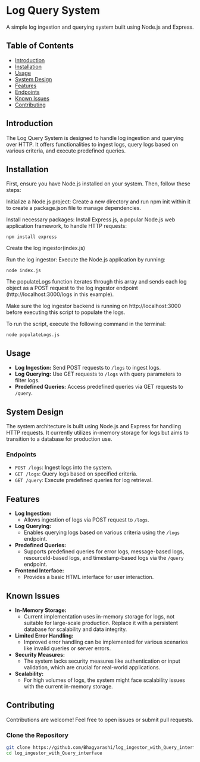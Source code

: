 # Log Query System

A simple log ingestion and querying system built using Node.js and Express.

## Table of Contents

- [Introduction](#introduction)
- [Installation](#installation)
- [Usage](#usage)
- [System Design](#system-design)
- [Features](#features)
- [Endpoints](#endpoints)
- [Known Issues](#known-issues)
- [Contributing](#contributing)

## Introduction

The Log Query System is designed to handle log ingestion and querying over HTTP. It offers functionalities to ingest logs, query logs based on various criteria, and execute predefined queries.

## Installation

First, ensure you have Node.js installed on your system. Then, follow these steps:

Initialize a Node.js project:
Create a new directory and run npm init within it to create a package.json file to manage dependencies.

Install necessary packages:
Install Express.js, a popular Node.js web application framework, to handle HTTP requests:

 `npm install express`
 
 Create the log ingestor(index.js)

Run the log ingestor:
Execute the Node.js application by running:

`node index.js`

The populateLogs function iterates through this array and sends each log object as a POST request to the log ingestor endpoint (http://localhost:3000/logs in this example).

Make sure the log ingestor backend is running on http://localhost:3000 before executing this script to populate the logs.

To run the script, execute the following command in the terminal:

`node populateLogs.js`

## Usage

- **Log Ingestion:** Send POST requests to `/logs` to ingest logs.
- **Log Querying:** Use GET requests to `/logs` with query parameters to filter logs.
- **Predefined Queries:** Access predefined queries via GET requests to `/query`.

## System Design

The system architecture is built using Node.js and Express for handling HTTP requests. It currently utilizes in-memory storage for logs but aims to transition to a database for production use.

### Endpoints

- `POST /logs`: Ingest logs into the system.
- `GET /logs`: Query logs based on specified criteria.
- `GET /query`: Execute predefined queries for log retrieval.

## Features

- **Log Ingestion:**
  - Allows ingestion of logs via POST request to `/logs`.
- **Log Querying:**
  - Enables querying logs based on various criteria using the `/logs` endpoint.
- **Predefined Queries:**
  - Supports predefined queries for error logs, message-based logs, resourceId-based logs, and timestamp-based logs via the `/query` endpoint.
- **Frontend Interface:**
  - Provides a basic HTML interface for user interaction.

## Known Issues

- **In-Memory Storage:**
  - Current implementation uses in-memory storage for logs, not suitable for large-scale production. Replace it with a persistent database for scalability and data integrity.
- **Limited Error Handling:**
  - Improved error handling can be implemented for various scenarios like invalid queries or server errors.
- **Security Measures:**
  - The system lacks security measures like authentication or input validation, which are crucial for real-world applications.
- **Scalability:**
  - For high volumes of logs, the system might face scalability issues with the current in-memory storage.

## Contributing

Contributions are welcome! Feel free to open issues or submit pull requests.


### Clone the Repository

```bash
git clone https://github.com/Bhagyarashi/log_ingestor_with_Query_interface.git
cd log_ingestor_with_Query_interface


